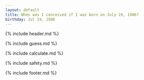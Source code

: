 ```yaml
---
layout: default
title: When was I conceived if I was born on July 19, 1906?
birthday: Jul 19, 1906
---
```


{% include header.md %}

{% include guess.md %}

{% include calculate.md %}

{% include safety.md %}

{% include footer.md %}



